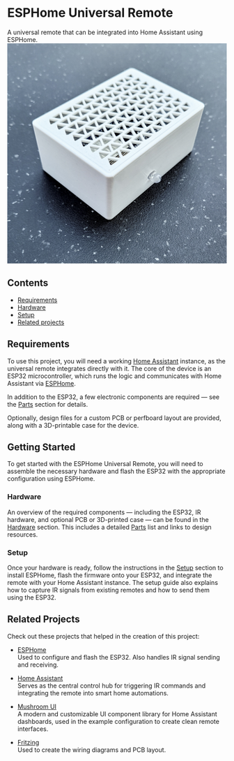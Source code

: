 # ESPHome Universal Remote
A universal remote that can be integrated into Home Assistant using ESPHome.
![case_frontleft](hardware/case/images/case_frontleft.jpg)

## Contents
- [Requirements](#requirements)
- [Hardware](#hardware)
- [Setup](#setup)
- [Related projects](#related-projects)

## Requirements


To use this project, you will need a working [Home Assistant](https://www.home-assistant.io/) instance, as the universal remote integrates directly with it. The core of the device is an ESP32 microcontroller, which runs the logic and communicates with Home Assistant via [ESPHome](https://esphome.io/).

In addition to the ESP32, a few electronic components are required — see the [Parts](hardware.md#parts) section for details. 

Optionally, design files for a custom PCB or perfboard layout are provided, along with a 3D-printable case for the device.


## Getting Started

To get started with the ESPHome Universal Remote, you will need to assemble the necessary hardware and flash the ESP32 with the appropriate configuration using ESPHome.

### Hardware

An overview of the required components — including the ESP32, IR hardware, and optional PCB or 3D-printed case — can be found in the [Hardware](hardware.md) section. This includes a detailed [Parts](hardware.md#parts) list and links to design resources.

### Setup

Once your hardware is ready, follow the instructions in the [Setup](setup.md) section to install ESPHome, flash the firmware onto your ESP32, and integrate the remote with your Home Assistant instance. 
The setup guide also explains how to capture IR signals from existing remotes and how to send them using the ESP32.

## Related Projects

Check out these projects that helped in the creation of this project:
- [ESPHome](https://github.com/esphome/esphome)  
  Used to configure and flash the ESP32. Also handles IR signal sending and receiving.

- [Home Assistant](https://github.com/home-assistant/core)  
  Serves as the central control hub for triggering IR commands and integrating the remote into smart home automations.

- [Mushroom UI](https://github.com/piitaya/lovelace-mushroom)  
  A modern and customizable UI component library for Home Assistant dashboards, used in the example configuration to create clean remote interfaces.

- [Fritzing](https://github.com/fritzing/fritzing-app)  
  Used to create the wiring diagrams and PCB layout.
